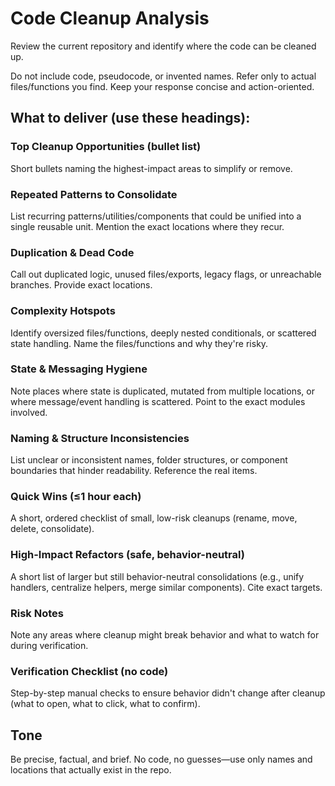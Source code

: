 # Code Cleanup Analysis

Review the current repository and identify where the code can be cleaned up.

Do not include code, pseudocode, or invented names. Refer only to actual files/functions you find.
Keep your response concise and action-oriented.

## What to deliver (use these headings):

### Top Cleanup Opportunities (bullet list)
Short bullets naming the highest-impact areas to simplify or remove.

### Repeated Patterns to Consolidate
List recurring patterns/utilities/components that could be unified into a single reusable unit. Mention the exact locations where they recur.

### Duplication & Dead Code
Call out duplicated logic, unused files/exports, legacy flags, or unreachable branches. Provide exact locations.

### Complexity Hotspots
Identify oversized files/functions, deeply nested conditionals, or scattered state handling. Name the files/functions and why they're risky.

### State & Messaging Hygiene
Note places where state is duplicated, mutated from multiple locations, or where message/event handling is scattered. Point to the exact modules involved.

### Naming & Structure Inconsistencies
List unclear or inconsistent names, folder structures, or component boundaries that hinder readability. Reference the real items.

### Quick Wins (≤1 hour each)
A short, ordered checklist of small, low-risk cleanups (rename, move, delete, consolidate).

### High-Impact Refactors (safe, behavior-neutral)
A short list of larger but still behavior-neutral consolidations (e.g., unify handlers, centralize helpers, merge similar components). Cite exact targets.

### Risk Notes
Note any areas where cleanup might break behavior and what to watch for during verification.

### Verification Checklist (no code)
Step-by-step manual checks to ensure behavior didn't change after cleanup (what to open, what to click, what to confirm).

## Tone
Be precise, factual, and brief. No code, no guesses—use only names and locations that actually exist in the repo.